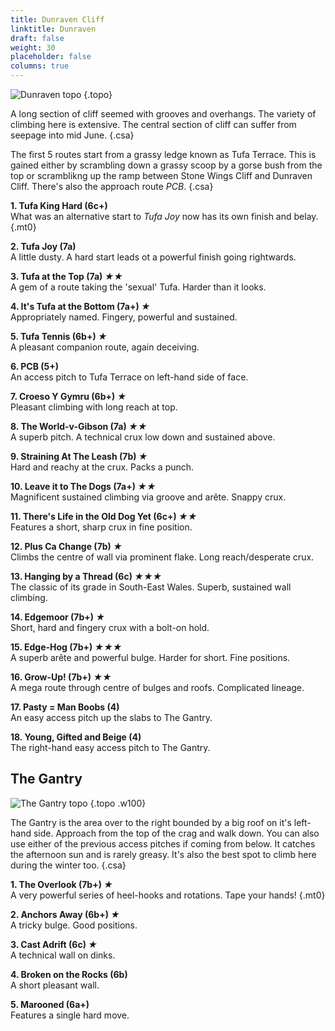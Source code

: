 ```yaml
---
title: Dunraven Cliff
linktitle: Dunraven
draft: false
weight: 30
placeholder: false
columns: true
---
```




![Dunraven topo](/img/south-wales/south-east-limestone/witches-point-dunraven-cliff.jpg)
{.topo}

A long section of cliff seemed with grooves and overhangs. The variety of climbing here is extensive. The central section of cliff can suffer from seepage into mid June.
{.csa}

The first 5 routes start from a grassy ledge known as Tufa Terrace. This is gained either by scrambling down a grassy scoop by a gorse bush from the top or scramblikng up the ramp between Stone Wings Cliff and Dunraven Cliff. There's also the approach route *PCB*.
{.csa}

**1. Tufa King Hard (6c+)**  
What was an alternative start to *Tufa Joy* now has its own finish and belay.
{.mt0}

**2. Tufa Joy (7a)**  
A little dusty. A hard start leads ot a powerful finish going rightwards.

**3. Tufa at the Top (7a) *★★***  
A gem of a route taking the 'sexual' Tufa. Harder than it looks.

**4. It's Tufa at the Bottom (7a+) *★***  
Appropriately named. Fingery, powerful and sustained.

**5. Tufa Tennis (6b+) *★***  
A pleasant companion route, again deceiving.




**6. PCB (5+)**  
An access pitch to Tufa Terrace on left-hand side of face.

**7. Croeso Y Gymru (6b+) *★***  
Pleasant climbing with long reach at top. 

**8. The World-v-Gibson (7a) *★★***  
A superb pitch. A technical crux low down and sustained above. 

**9. Straining At The Leash (7b) *★***  
Hard and reachy at the crux. Packs a punch.

**10. Leave it to The Dogs (7a+) *★★***  
Magnificent sustained climbing via groove and arête. Snappy crux.

**11. There's Life in the Old Dog Yet (6c+) *★★***  
Features a short, sharp crux in fine position.

**12. Plus Ca Change (7b) *★***  
Climbs the centre of wall via prominent flake. Long reach/desperate crux.

**13. Hanging by a Thread (6c) *★★★***  
The classic of its grade in South-East Wales. Superb, sustained wall climbing.

**14. Edgemoor (7b+) *★***  
Short, hard and fingery crux with a bolt-on hold.

**15. Edge-Hog (7b+) *★★★***  
A superb arête and powerful bulge. Harder for short. Fine positions.

**16. Grow-Up! (7b+) *★★***  
A mega route through centre of bulges and roofs. Complicated lineage.

**17. Pasty = Man Boobs (4)**  
An easy access pitch up the slabs to The Gantry.

**18. Young, Gifted and Beige (4)**  
The right-hand easy access pitch to The Gantry.

## The Gantry 

![The Gantry topo](/img/south-wales/south-east-limestone/WITGAL.gif)
{.topo .w100}

The Gantry is the area over to the right bounded by a big roof on it's left-hand side. Approach from the top of the crag and walk down. You can also use either of the previous access pitches if coming from below. It catches the afternoon sun and is rarely greasy. It's also the best spot to climb here during the winter too.
{.csa}

**1. The Overlook (7b+) *★***  
A very powerful series of heel-hooks and rotations. Tape your hands!
{.mt0}

**2. Anchors Away (6b+) *★***  
A tricky bulge. Good positions.

**3. Cast Adrift (6c) *★***  
A technical wall on dinks.

**4. Broken on the Rocks (6b)**  
A short pleasant wall.

**5. Marooned (6a+)**  
Features a single hard move.